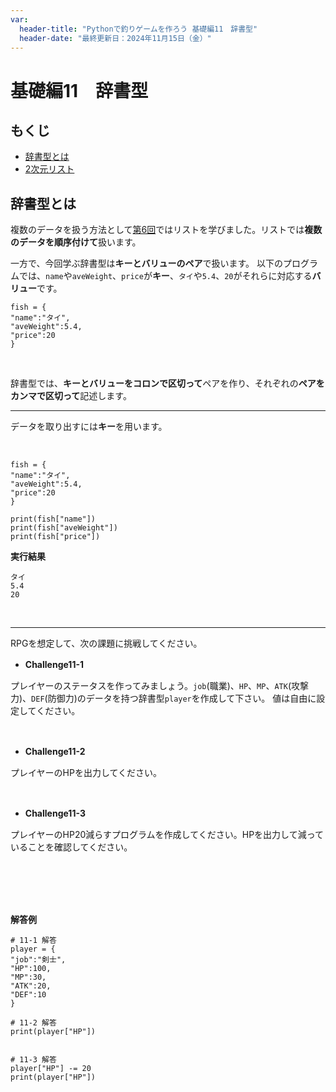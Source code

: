 ```yaml
---
var:
  header-title: "Pythonで釣りゲームを作ろう 基礎編11　辞書型"
  header-date: "最終更新日：2024年11月15日（金）"
---
```


# 基礎編11　辞書型 

## もくじ

-  [辞書型とは](basic11.html#辞書型とは) 
-  [2次元リスト](basic05.html#2次元リスト) 

## 辞書型とは

複数のデータを扱う方法として[第6回](basic06.html)ではリストを学びました。リストでは**複数のデータを順序付けて**扱います。

一方で、今回学ぶ辞書型は**キーとバリューのペア**で扱います。
以下のプログラムでは、`name`や`aveWeight`、`price`が**キー**、`タイ`や`5.4`、`20`がそれらに対応する**バリュー**です。

```python{.numberLines}
fish = {
"name":"タイ",
"aveWeight":5.4,
"price":20
}
```
<br>


辞書型では、**キーとバリューをコロンで区切って**ペアを作り、それぞれの**ペアをカンマで区切って**記述します。

---

データを取り出すには**キー**を用います。

<br>

```python{.numberLines}
fish = {
"name":"タイ",
"aveWeight":5.4,
"price":20
}

print(fish["name"])
print(fish["aveWeight"])
print(fish["price"])
```

**<i class="fa-solid fa-terminal"></i> 実行結果**

```
タイ
5.4
20
```

<br>

---

RPGを想定して、次の課題に挑戦してください。

- **Challenge11-1**　

プレイヤーのステータスを作ってみましょう。`job`(職業)、`HP`、`MP`、`ATK`(攻撃力)、`DEF`(防御力)のデータを持つ辞書型`player`を作成して下さい。
値は自由に設定してください。

<br>

- **Challenge11-2**　

プレイヤーのHPを出力してください。

<br>

- **Challenge11-3**　

プレイヤーのHP20減らすプログラムを作成してください。HPを出力して減っていることを確認してください。

<br><br><br><br>


**<i class="fa-solid fa-check"></i>解答例**


```python{.numberLines caption="Challenge11"}
# 11-1 解答
player = {
"job":"剣士",
"HP":100,
"MP":30,
"ATK":20,
"DEF":10
}

# 11-2 解答
print(player["HP"])


# 11-3 解答
player["HP"] -= 20
print(player["HP"])
```

<br>

